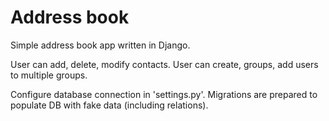 # Address book
Simple address book app written in Django.

User can add, delete, modify contacts.
User can create, groups, add users to multiple groups.

Configure database connection in 'settings.py'.
Migrations are prepared to populate DB with fake data (including relations).
